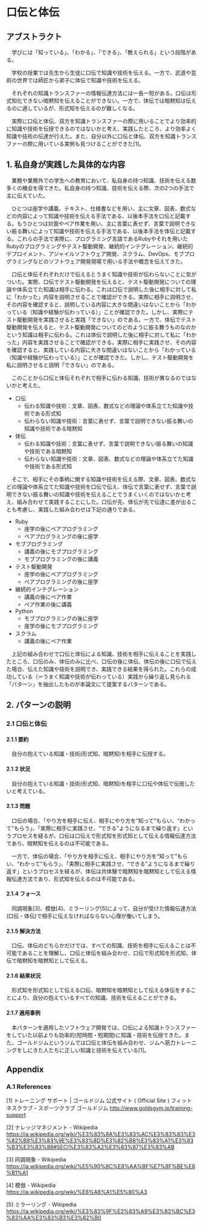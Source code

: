 # 口伝と体伝

## アブストラクト

　学びには「知っている」、「わかる」、「できる」、「教えられる」という段階がある。

　学校の授業では先生から生徒に口伝で知識や技術を伝える。一方で、武道や芸術の世界では師匠から弟子に体伝で知識や技術を伝える。

　それぞれの知識トランスファーの情報伝達方法には一長一短がある。口伝は形式知化できない暗黙知を伝えることができない。一方で、体伝では暗黙知は伝えるのに適しているが、形式知を伝えるのが難しくなる。

　実際に口伝と体伝、双方を知識トランスファーの際に用いることでより効率的に知識や技術を伝授できるのではないかと考え、実践したところ、より効率よく知識や技術の伝達が行えた。また、自分以外に口伝と体伝、双方を知識トランスファーの際に用いている実例も見つけることができた[1]。

## 1. 私自身が実践した具体的な内容

　業務や業務外での学生への教育において、私自身の持つ知識、技術を伝える数多くの機会を得てきた。私自身の持つ知識、技術を伝える際、次の2つの手法で主に伝えていた。

　ひとつは座学や講義、テキスト、仕様書などを用い、主に文章、図表、数式などの内容によって知識や技術を伝える手法である、以後本手法を口伝と記載する。もうひとつは対面やペア作業を用い、主に言葉に表せず、言葉で説明できない振る舞いによって知識や技術を伝える手法である、以後本手法を体伝と記載する。これらの手法で実際に、プログラミング言語であるRubyやそれを用いたRubyのプログラミングやテスト駆動開発、継続的インテグレーション、継続的デプロイメント、アジャイルソフトウェア開発、スクラム、DevOps、モブプログラミングなどのソフトウェア開発現場で用いる手法や概念を伝えてきた。

　口伝と体伝それぞれだけで伝えるとうまく知識や技術が伝わらないことに気がついた。実際、口伝でテスト駆動開発を伝えると、テスト駆動開発についての理論や体系立てた知識は相手に伝わる。これは口伝で説明した後に相手に対して私に「わかった」内容を説明させることで確認ができる。実際に相手に説明させ、その内容を確認すると、説明している内容に大きな間違いはないことから「わかっている（知識や経験が伝わっている）」ことが確認できた。しかし、実際にテスト駆動開発を実践させると実践「できない」のである。一方で、体伝でテスト駆動開発を伝えると、テスト駆動開発についてのどのように振る舞うものなのかという知識は相手に伝わる。これは体伝で説明した後に相手に対して私に「わかった」内容を実践させることで確認ができる。実際に相手に実践させ、その内容を確認すると、実践している内容に大きな間違いはないことから「わかっている（知識や経験が伝わっている）」ことが確認できた。しかし、テスト駆動開発を私に説明させると説明「できない」のである。

　このことから口伝と体伝それぞれで相手に伝わる知識、技術が異なるのではないかと考えた。

* 口伝
    * 伝わる知識や技術：文章、図表、数式などの理論や体系立てた知識や技術である形式知
    * 伝わらない知識や技術：言葉に表せず、言葉で説明できない振る舞いの知識や技術である暗黙知
* 体伝
    * 伝わる知識や技術：言葉に表せず、言葉で説明できない振る舞いの知識や技術である暗黙知
    * 伝わらない知識や技術：文章、図表、数式などの理論や体系立てた知識や技術である形式知

　そこで、相手にその事柄に関する知識や技術を伝える際、文章、図表、数式などの理論や体系立てた知識や技術を口伝で伝え、体伝で言葉に表せず、言葉で説明できない振る舞いの知識や技術を伝えることでうまくいくのではないかと考え、組み合わせて実践することにした。口伝が先、体伝が先で伝達に差が出ることも考慮し、実践した組み合わせは下記の通りである。

* Ruby
    * 座学の後にペアプログラミング
    * ペアプログラミングの後に座学
* モブプログラミング
    * 講義の後にモブプログラミング
    * モブプログラミングの後に講義
* テスト駆動開発
    * 座学の後にペアプログラミング
    * ペアプログラミングの後に座学
* 継続的インテグレーション
    * 講義の後にペア作業
    * ペア作業の後に講義
* Python
    * モブプログラミングの後に座学
    * 座学の後にモブプログラミング
* スクラム
    * 講義の後にペア作業

　上記の組み合わせで口伝と体伝による知識、技術を相手に伝えることを実践したところ、口伝のみ、体伝のみに比べ、口伝の後に体伝、体伝の後に口伝で伝えた場合、伝えた知識や技術を説明でき、実践できる結果を得られた。これらの成功している（＝うまく知識や技術が伝わっている）実践から繰り返し見られる「パターン」を抽出したものが本論文にて提案するパターンである。

## 2. パターンの説明
### 2.1 口伝と体伝
#### 2.1.1 要約

　自分の抱えている知識・技術(形式知、暗黙知)を相手に伝授する。

#### 2.1.2 状況

　自分の抱えている知識・技術(形式知、暗黙知)を相手に口伝や体伝で伝授したいと考えている。

#### 2.1.3 問題

　口伝の場合、「やり方を相手に伝え、相手にやり方を“知って”もらい、“わかって”もらう」、「実際に相手に実践させ、“できる”ようになるまで繰り返す」というプロセスを経るが、口伝は口伝えで形式知を形式知として伝える情報伝達方法であり、暗黙知を伝えるのは不可能である。

　一方で、体伝の場合、「やり方を相手に伝え、相手にやり方を“知って”もらい、“わかって”もらう」、「実際に相手に実践させ、“できる”ようになるまで繰り返す」というプロセスを経るが、体伝は共体験で暗黙知を暗黙知として伝える情報伝達方法であり、形式知を伝えるのは不可能である。

#### 2.1.4 フォース

　同調現象[3]、模倣[4]、ミラーリング[5]によって、自分が受けた情報伝達方法(口伝・体伝)で相手に伝えなければならない心理が働いてしまう。

#### 2.1.5 解決方法

　口伝、体伝のどちらかだけでは、すべての知識、技術を相手に伝えることは不可能であることを理解し、口伝と体伝を組み合わせ、口伝で形式知を形式知、体伝で暗黙知を暗黙知として伝える。

#### 2.1.6 結果状況

　形式知を形式知として伝える口伝、暗黙知を暗黙知として伝える体伝をすることにより、自分の抱えているすべての知識、技術を伝えることができる。

#### 2.1.7 適用事例

　本パターンを適用したソフトウェア開発では、口伝による知識トランスファーをしていた以前よりも効率的(短時間・短期間)に知識・技術を伝授できた。また、ゴールドジムというジムでは口伝と体伝を組み合わせ、ジムへ筋力トレーニングをしにきた人たちに正しい知識と技術を伝えている[1]。

## Appendix

### A.1 References

[1] トレーニング サポート | ゴールドジム 公式サイト ( Official Site ) フィットネスクラブ・スポーツクラブ ゴールドジム http://www.goldsgym.jp/training-support

[2] ナレッジマネジメント - Wikipedia https://ja.wikipedia.org/wiki/%E3%83%8A%E3%83%AC%E3%83%83%E3%82%B8%E3%83%9E%E3%83%8D%E3%82%B8%E3%83%A1%E3%83%B3%E3%83%88#SECI%E3%83%A2%E3%83%87%E3%83%AB

[3] 同調現象 - Wikipedia https://ja.wikipedia.org/wiki/%E5%90%8C%E8%AA%BF%E7%8F%BE%E8%B1%A1

[4] 模倣 - Wikipedia https://ja.wikipedia.org/wiki/%E6%A8%A1%E5%80%A3

[5] ミラーリング - Wikipedia https://ja.wikipedia.org/wiki/%E3%83%9F%E3%83%A9%E3%83%BC%E3%83%AA%E3%83%B3%E3%82%B0
